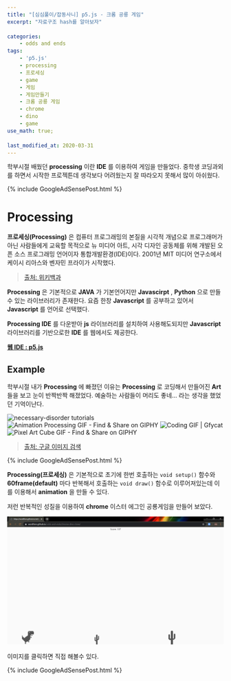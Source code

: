 ```yaml
---
title: "[심심풀이/잡동사니] p5.js - 크롬 공룡 게임"
excerpt: "자료구조 hash를 알아보자"

categories:
    - odds and ends
tags:
    - 'p5.js'
    - processing
    - 프로세싱
    - game
    - 게임
    - 게임만들기
    - 크롬 공룡 게임
    - chrome
    - dino
    - game
use_math: true;

last_modified_at: 2020-03-31
--- 
```


학부시절 배웠던 **processing** 이란 **IDE** 를 이용하여 게임을 만들었다. 중학생 코딩과외를 하면서 시작한 프로젝튼데 생각보다 어려웠는지 잘 따라오지 못해서 많이 아쉬웠다.  

{% include GoogleAdSensePost.html %}

# Processing  

**프로세싱(Processing)** 은 컴퓨터 프로그래밍의 본질을 시각적 개념으로 프로그래머가 아닌 사람들에게 교육할 목적으로 뉴 미디어 아트, 시각 디자인 공동체를 위해 개발된 오픈 소스 프로그래밍 언어이자 통합개발환경(IDE)이다. 2001년 MIT 미디어 연구소에서 케이시 리아스와 벤자민 프라이가 시작했다.

> [출처: 위키백과](https://ko.wikipedia.org/wiki/%ED%94%84%EB%A1%9C%EC%84%B8%EC%8B%B1_(%ED%94%84%EB%A1%9C%EA%B7%B8%EB%9E%98%EB%B0%8D_%EC%96%B8%EC%96%B4)) 

**Processing** 은 기본적으로 **JAVA** 가 기본언어지만 **Javascirpt** , **Python** 으로 만들 수 있는 라이브러리가 존재한다. 요즘 한창 **Javascript** 를 공부하고 있어서 **Javascript** 를 언어로 선택했다.  

**Processing IDE** 를 다운받아 **js** 라이브러리를 설치하여 사용해도되지만 **Javascript** 라이브러리를 기반으로한 **IDE** 를 웹에서도 제공한다.  

**[웹 IDE : p5.js](https://editor.p5js.org/)**   

  

## Example 

학부시절 내가 **Processing** 에 빠졌던 이유는 **Processing** 로 코딩해서 만들어진 **Art** 들을 보고 눈이 반짝반짝 해졌었다. 예술하는 사람들이 머리도 좋네... 라는 생각을 했었던 기억이난다.

![necessary-disorder tutorials](https://necessarydisorder.files.wordpress.com/2019/02/agif3opt.gif?w=356)
![Animation Processing GIF - Find & Share on GIPHY](https://media0.giphy.com/media/EMxPitL8r0fQY/source.gif)
![Coding GIF | Gfycat](https://thumbs.gfycat.com/CheerySeparateGoldeneye-size_restricted.gif)
![Pixel Art Cube GIF - Find & Share on GIPHY](https://media3.giphy.com/media/lkGfNhutRpcg8/source.gif)  

> [출처: 구글 이미지 검색](https://www.google.com/search?q=processing+animation&tbm=isch&ved=2ahUKEwiii4LStcToAhWnG6YKHVCDBJcQ2-cCegQIABAA&oq=processing+animation&gs_lcp=CgNpbWcQAzIECCMQJzIECCMQJzIECAAQEzIECAAQEzIICAAQBRAeEBMyCAgAEAUQHhATMggIABAFEB4QEzIICAAQBRAeEBMyCAgAEAgQHhATUKUNWLUQYMITaABwAHgAgAGuAYgBrgWSAQMwLjSYAQCgAQGqAQtnd3Mtd2l6LWltZw&sclient=img&ei=9Q-DXuK8Eae3mAXQhpK4CQ&bih=794&biw=1466&rlz=1C1OKWM_enKR884KR884#imgrc=c0sx_lJgtt-nCM&imgdii=yxMqLAyWScelbM)  

{% include GoogleAdSensePost.html %}  

**Processing(프로세싱)** 은 기본적으로 초기에 한번 호출하는 `void setup()` 함수와 **60frame(default)** 마다 반복해서 호출하는 `void draw()` 함수로 이루어져있는데 이를 이용해서 **animation** 을 만들 수 있다.  

저런 반복적인 성질을 이용하여 **chrome** 이스터 에그인 공룡게임을 만들어 보았다.  

[![dino game](/assets/odds_and_ends/Processing/clone_dino_game.png)](https://wonillism.github.io/odds-and-ends/chrome-dino-clone/)  

이미지를 클릭하면 직접 해볼수 있다.  



{% include GoogleAdSensePost.html %}